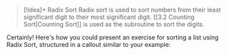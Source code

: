
> [!idea]+ Radix Sort
> Radix sort is used to sort numbers from their least significant digit to their most significant digit. [[3.2 Counting Sort|Counting Sort]] is used as the subroutine to sort the digits.

Certainly! Here's how you could present an exercise for sorting a list using Radix Sort, structured in a callout similar to your example:




